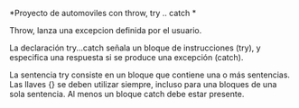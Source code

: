 *Proyecto de automoviles con throw, try .. catch * 

Throw, lanza una excepcion definida por el usuario.

La declaración try...catch señala un bloque de instrucciones (try), y especifica una respuesta si se produce una excepción (catch).

La sentencia try consiste en un bloque que contiene una o más sentencias. Las llaves {} se deben utilizar siempre, incluso para una bloques de una sola sentencia. Al menos un bloque catch debe estar presente.
